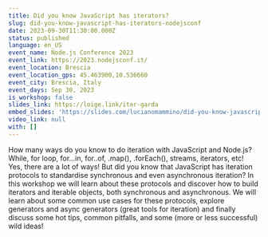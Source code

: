 ```yaml
---
title: Did you know JavaScript has iterators?
slug: did-you-know-javascript-has-iterators-nodejsconf
date: 2023-09-30T11:30:00.000Z
status: published
language: en_US
event_name: Node.js Conference 2023
event_link: https://2023.nodejsconf.it/
event_location: Brescia
event_location_gps: 45.463900,10.536660
event_city: Brescia, Italy
event_days: Sep 30, 2023
is_workshop: false
slides_link: https://loige.link/iter-garda
embed_slides: 'https://slides.com/lucianomammino/did-you-know-javascript-has-iterators-nodejs-conference-italy/embed'
video_link: null
with: []
---
```


How many ways do you know to do iteration with JavaScript and Node.js? While, for loop, for…in, for..of, .map(), .forEach(), streams, iterators, etc! Yes, there are a lot of ways! But did you know that JavaScript has iteration protocols to standardise synchronous and even asynchronous iteration? In this workshop we will learn about these protocols and discover how to build iterators and iterable objects, both synchronous and asynchronous. We will learn about some common use cases for these protocols, explore generators and async generators (great tools for iteration) and finally discuss some hot tips, common pitfalls, and some (more or less successful) wild ideas!

